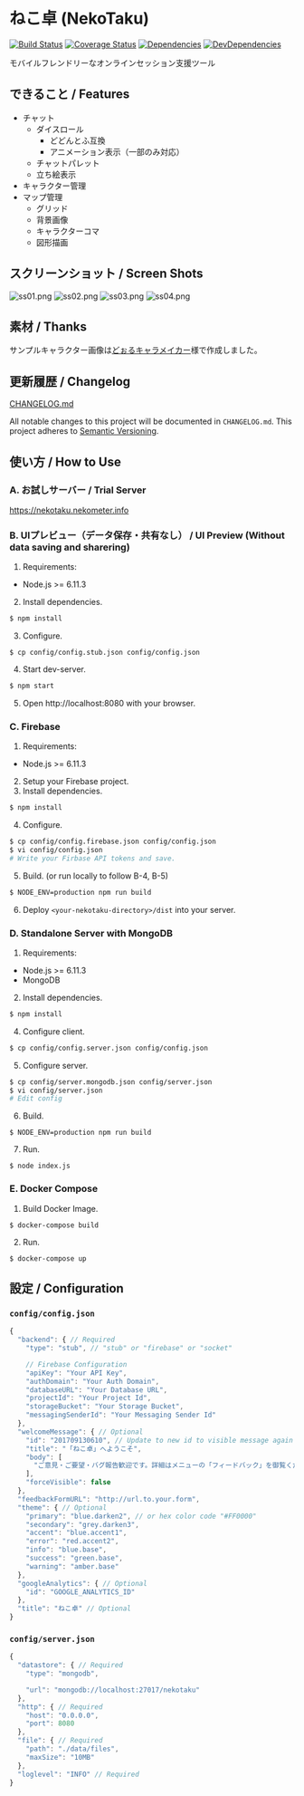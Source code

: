 # ねこ卓 (NekoTaku)

[![Build Status](https://img.shields.io/travis/ukatama/nekotaku/master.svg?style=flat-square)](https://travis-ci.org/ukatama/nekotaku)
[![Coverage Status](https://img.shields.io/coveralls/ukatama/nekotaku.svg?style=flat-square)](https://coveralls.io/github/ukatama/nekotaku)
[![Dependencies](https://img.shields.io/david/ukatama/nekotaku.svg?style=flat-square)](https://david-dm.org/ukatama/nekotaku)
[![DevDependencies](https://img.shields.io/david/dev/ukatama/nekotaku.svg?style=flat-square)](https://david-dm.org/ukatama/nekotaku?type=dev)

モバイルフレンドリーなオンラインセッション支援ツール

## できること / Features
- チャット
  - ダイスロール
    - どどんとふ互換
    - アニメーション表示（一部のみ対応）
  - チャットパレット
  - 立ち絵表示
- キャラクター管理
- マップ管理
  - グリッド
  - 背景画像
  - キャラクターコマ
  - 図形描画

## スクリーンショット / Screen Shots
![ss01.png](https://raw.githubusercontent.com/ukatama/nekotaku/master/docs/img/ss01.png)
![ss02.png](https://raw.githubusercontent.com/ukatama/nekotaku/master/docs/img/ss02.png)
![ss03.png](https://raw.githubusercontent.com/ukatama/nekotaku/master/docs/img/ss03.png)
![ss04.png](https://raw.githubusercontent.com/ukatama/nekotaku/master/docs/img/ss04.png)

## 素材 / Thanks
サンプルキャラクター画像は[どぉるキャラメイカー](http://hitsuji15.net/doll.html)様で作成しました。

## 更新履歴 / Changelog
[CHANGELOG.md](https://github.com/ukatama/nekotaku/blob/master/CHANGELOG.md)

All notable changes to this project will be documented in `CHANGELOG.md`.
This project adheres to [Semantic Versioning](http://semver.org/).

## 使い方 / How to Use
### A. お試しサーバー / Trial Server
https://nekotaku.nekometer.info

### B. UIプレビュー（データ保存・共有なし） / UI Preview (Without data saving and sharering)
1. Requirements:
  - Node.js >= 6.11.3

2. Install dependencies.
  ```bash
  $ npm install
  ```

3. Configure.
  ```
  $ cp config/config.stub.json config/config.json
  ```

4. Start dev-server.
  ```bash
  $ npm start
  ```

5. Open http://localhost:8080 with your browser.

### C. Firebase
1. Requirements:
  - Node.js >= 6.11.3
2. Setup your Firebase project.
3. Install dependencies.
  ```bash
  $ npm install
  ```
4. Configure.
  ```bash
  $ cp config/config.firebase.json config/config.json
  $ vi config/config.json
  # Write your Firbase API tokens and save.
  ```
5. Build. (or run locally to follow B-4, B-5)
  ```bash
  $ NODE_ENV=production npm run build
  ```

6. Deploy `<your-nekotaku-directory>/dist` into your server.

### D. Standalone Server with MongoDB
1. Requirements:
  - Node.js >= 6.11.3
  - MongoDB
2. Install dependencies.
  ```bash
  $ npm install
  ```
4. Configure client.
  ```bash
  $ cp config/config.server.json config/config.json
  ```
5. Configure server.
  ```bash
  $ cp config/server.mongodb.json config/server.json
  $ vi config/server.json
  # Edit config
  ```
6. Build.
  ```
  $ NODE_ENV=production npm run build
  ```
7. Run.
  ```
  $ node index.js
  ```

### E. Docker Compose
1. Build Docker Image.
  ```
  $ docker-compose build
  ```
2. Run.
  ```
  $ docker-compose up
  ```

## 設定 / Configuration
### `config/config.json`
```js
{
  "backend": { // Required
    "type": "stub", // "stub" or "firebase" or "socket"

    // Firebase Configuration
    "apiKey": "Your API Key",
    "authDomain": "Your Auth Domain",
    "databaseURL": "Your Database URL",
    "projectId": "Your Project Id",
    "storageBucket": "Your Storage Bucket",
    "messagingSenderId": "Your Messaging Sender Id"
  },
  "welcomeMessage": { // Optional
    "id": "201709130610", // Update to new id to visible message again
    "title": "「ねこ卓」へようこそ",
    "body": [
      "ご意見・ご要望・バグ報告歓迎です。詳細はメニューの「フィードバック」を御覧ください"
    ],
    "forceVisible": false
  },
  "feedbackFormURL": "http://url.to.your.form",
  "theme": { // Optional
    "primary": "blue.darken2", // or hex color code "#FF0000"
    "secondary": "grey.darken3",
    "accent": "blue.accent1",
    "error": "red.accent2",
    "info": "blue.base",
    "success": "green.base",
    "warning": "amber.base"
  },
  "googleAnalytics": { // Optional
    "id": "GOOGLE_ANALYTICS_ID"
  },
  "title": "ねこ卓" // Optional
}
```

### `config/server.json`
```js
{
  "datastore": { // Required
    "type": "mongodb",

    "url": "mongodb://localhost:27017/nekotaku"
  },
  "http": { // Required
    "host": "0.0.0.0",
    "port": 8080
  },
  "file": { // Required
    "path": "./data/files",
    "maxSize": "10MB"
  },
  "loglevel": "INFO" // Required
}
```
